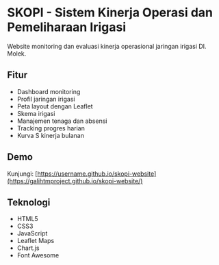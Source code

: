 # SKOPI - Sistem Kinerja Operasi dan Pemeliharaan Irigasi

Website monitoring dan evaluasi kinerja operasional jaringan irigasi DI. Molek.

## Fitur
- Dashboard monitoring
- Profil jaringan irigasi
- Peta layout dengan Leaflet
- Skema irigasi
- Manajemen tenaga dan absensi
- Tracking progres harian
- Kurva S kinerja bulanan

## Demo
Kunjungi: [https://username.github.io/skopi-website](https://galihtmproject.github.io/skopi-website/)

## Teknologi
- HTML5
- CSS3
- JavaScript
- Leaflet Maps
- Chart.js
- Font Awesome
